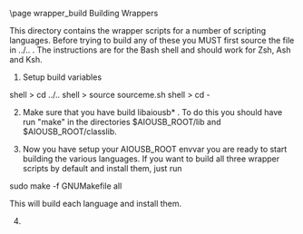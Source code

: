 \page wrapper_build Building Wrappers

This directory contains the wrapper scripts for a number of scripting
languages. Before trying to build any of these you MUST first source
the file in ../.. . The instructions are for the Bash shell and should
work for Zsh, Ash and Ksh. 

1. Setup build variables

shell > cd ../..
shell > source sourceme.sh
shell > cd -


2. Make sure that you have build libaiousb* . To do this you should
have run "make" in the directories $AIOUSB_ROOT/lib and $AIOUSB_ROOT/classlib.


3. Now you have setup your AIOUSB_ROOT envvar you are ready to start
building the various languages.  If you want to build all three
wrapper scripts by default and install them, just run 

sudo make -f GNUMakefile all

This will build each language and install them.


4. 

